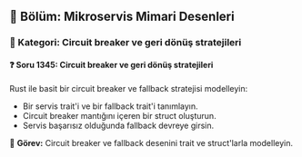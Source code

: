 ## 📘 Bölüm: Mikroservis Mimari Desenleri  
### 🔹 Kategori: Circuit breaker ve geri dönüş stratejileri  
#### ❓ Soru 1345: Circuit breaker ve geri dönüş stratejileri

Rust ile basit bir circuit breaker ve fallback stratejisi modelleyin:

- Bir servis trait'i ve bir fallback trait'i tanımlayın.
- Circuit breaker mantığını içeren bir struct oluşturun.
- Servis başarısız olduğunda fallback devreye girsin.

🔧 **Görev:** Circuit breaker ve fallback desenini trait ve struct'larla modelleyin.
